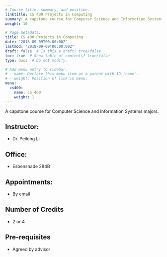 ```yaml
---
# Course title, summary, and position.
linktitle: CS 400 Projects in Computing
summary: A capstone course for Computer Science and Information Systems majors.
weight: 10

# Page metadata.
title: CS 400 Projects in Computing
date: "2018-09-09T00:00:00Z"
lastmod: "2018-09-09T00:00:00Z"
draft: false  # Is this a draft? true/false
toc: true  # Show table of contents? true/false
type: docs  # Do not modify.

# Add menu entry to sidebar.
# - name: Declare this menu item as a parent with ID `name`.
# - weight: Position of link in menu.
menu:
  cs400:
    name: CS 400
    weight: 1
---
```



A capstone course for Computer Science and Information Systems majors.

## Instructor:

* Dr. Peilong Li

## Office:

* Esbenshade 284B

## Appointments:

* By email

## Number of Credits

* 2 or 4

## Pre-requisites

* Agreed by advisor
